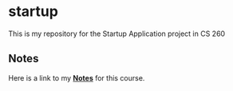 # startup
This is my repository for the Startup Application project in CS 260

## Notes
Here is a link to my [**Notes**](notes.md) for this course.

